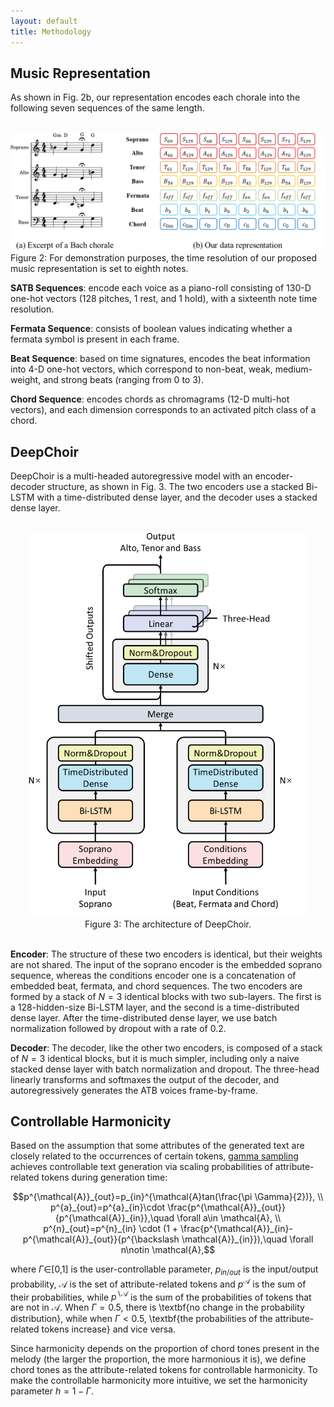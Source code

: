 ```yaml
---
layout: default
title: Methodology
---
```


<script src="https://cdn.mathjax.org/mathjax/latest/MathJax.js?config=TeX-AMS-MML_HTMLorMML" type="text/javascript"></script>
<script type="text/x-mathjax-config">
    MathJax.Hub.Config({
        tex2jax: {
        skipTags: ['script', 'noscript', 'style', 'textarea', 'pre'],
        inlineMath: [['$','$']]
        }
    });
</script>

## Music Representation

As shown in Fig. 2b, our representation encodes each chorale into the following seven sequences of the same length.

<br>
<center><img src="figs/fig2.png" alt="fig2" style="zoom:80%"></center>
Figure 2: For demonstration purposes, the time resolution of our proposed music representation is set to eighth notes.
<br>

**SATB Sequences**: encode each voice as a piano-roll consisting of 130-D one-hot vectors (128 pitches, 1 rest, and 1 hold), with a sixteenth note time resolution.

**Fermata Sequence**: consists of boolean values indicating whether a fermata symbol is present in each frame.

**Beat Sequence**: based on time signatures, encodes the beat information into 4-D one-hot vectors, which correspond to non-beat, weak, medium-weight, and strong beats (ranging from 0 to 3).

**Chord Sequence**: encodes chords as chromagrams (12-D multi-hot vectors), and each dimension corresponds to an activated pitch class of a chord.  

## DeepChoir

DeepChoir is a multi-headed autoregressive model with an encoder-decoder structure, as shown in Fig. 3. The two encoders use a stacked Bi-LSTM with a time-distributed dense layer, and the decoder uses a stacked dense layer.

<br>
<center><img src="figs/fig3.png" alt="fig3" style="zoom:60%"></center>
<center>Figure 3: The architecture of DeepChoir.</center>
<br>

**Encoder**: The structure of these two encoders is identical, but their weights are not shared. The input of the soprano encoder is the embedded soprano sequence, whereas the conditions encoder one is a concatenation of embedded beat, fermata, and chord sequences. The two encoders are formed by a stack of $N=3$ identical blocks with two sub-layers. The first is a 128-hidden-size Bi-LSTM layer, and the second is a time-distributed dense layer. After the time-distributed dense layer, we use batch normalization followed by dropout with a rate of 0.2.

**Decoder**: The decoder, like the other two encoders, is composed of a stack of $N=3$ identical blocks, but it is much simpler, including only a naive stacked dense layer with batch normalization and dropout. The three-head linearly transforms and softmaxes the output of the decoder, and autoregressively generates the ATB voices frame-by-frame.

## Controllable Harmonicity

Based on the assumption that some attributes of the generated text are closely related to the occurrences of certain tokens, [gamma sampling](https://arxiv.org/pdf/2205.06036.pdf) achieves controllable text generation via scaling probabilities of attribute-related tokens during generation time:

$$p^{\mathcal{A}}_{out}=p_{in}^{\mathcal{A}tan(\frac{\pi \Gamma}{2})}, \\ p^{a}_{out}=p^{a}_{in}\cdot \frac{p^{\mathcal{A}}_{out}}{p^{\mathcal{A}}_{in}},\quad \forall a\in \mathcal{A}, \\ p^{n}_{out}=p^{n}_{in} \cdot (1 + \frac{p^{\mathcal{A}}_{in}-p^{\mathcal{A}}_{out}}{p^{\backslash \mathcal{A}}_{in}}),\quad \forall n\notin \mathcal{A},$$

where $\Gamma\in$[0,1] is the user-controllable parameter, $p_{in/out}$ is the input/output probability, $\mathcal{A}$ is the set of attribute-related tokens and $p^{\mathcal{A}}$ is the sum of their probabilities, while $p^{\backslash \mathcal{A}}$ is the sum of the probabilities of tokens that are not in $\mathcal{A}$. When $\Gamma=0.5$, there is \textbf{no change in the probability distribution}, while when $\Gamma<0.5$, \textbf{the probabilities of the attribute-related tokens increase} and vice versa.

Since harmonicity depends on the proportion of chord tones present in the melody (the larger the proportion, the more harmonious it is), we define chord tones as the attribute-related tokens for controllable harmonicity. To make the controllable harmonicity more intuitive, we set the harmonicity parameter $h=1-\Gamma$.
